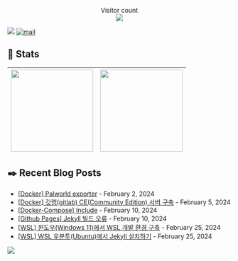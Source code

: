 <p align="center"> 
  Visitor count<br>
  <img src="https://profile-counter.glitch.me/JaehyoJJAng/count.svg" />
</p>

[<img src="https://img.shields.io/badge/My BLOG-%23009639?style=for-the-badge&logo=Bloglovin&logoColor=white">][blog] [![mail](https://img.shields.io/badge/MAIL-Aff230?style=for-the-badge&logo=GMAIL&logoColor=%23000005)](mailto:yshrim12@naver.com)

[blog]: https://jaehyojjang.github.io 

## 💜 Stats

| [<img src="https://github-readme-stats.vercel.app/api?username=JaehyoJJAng&theme=onedark&hide_border=true&count_private=true" height="185" />](https://github.com/anuraghazra/github-readme-stats) |[<img src="https://streak-stats.demolab.com/?user=JaehyoJJAng&theme=dark" height="185" />](https://git.io/streak-stats)
| ------ | ------ |

## ✒️ Recent Blog Posts


<!-- Blog-Post -->

- [[Docker] Palworld exporter](https://jaehyojjang.dev/docker-images/palworld-exporter/) - February 2, 2024
- [[Docker] 깃랩(gitlab) CE(Community Edition) 서버 구축](https://jaehyojjang.dev/docker/gitlab-ce/) - February 5, 2024
- [[Docker-Compose] Include](https://jaehyojjang.dev/docker-compose/include/) - February 10, 2024
- [[Github Pages] Jekyll 빌드 오류](https://jaehyojjang.dev/troubleshooting/jekyll-deploy-error/) - February 10, 2024
- [[WSL] 윈도우(Windows 11)에서 WSL 개발 환경 구축](https://jaehyojjang.dev/wsl/wsl-ubuntu-install/) - February 25, 2024
- [[WSL] WSL 우분투(Ubuntu)에서 Jekyll 설치하기](https://jaehyojjang.dev/wsl/wsl-ubuntu-jekyll-install/) - February 25, 2024

<!-- Blog-Post End -->


<img src="https://img.shields.io/badge/Last%20Modified-2024/03/18_15:17-%23121212?style=flat">
